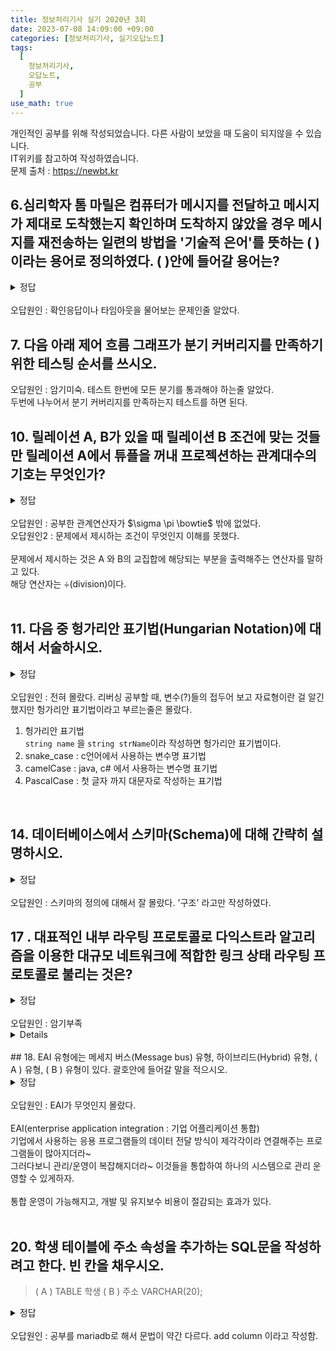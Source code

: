 ```yaml
---
title: 정보처리기사 실기 2020년 3회
date: 2023-07-08 14:09:00 +09:00
categories: [정보처리기사, 실기오답노트]
tags:
  [
    정보처리기사,
    오답노트,
    공부
  ]
use_math: true
---
```

개인적인 공부를 위해 작성되었습니다. 다른 사람이 보았을 때 도움이 되지않을 수 있습니다.  
IT위키를 참고하여 작성하였습니다.  
문제 출처 : <https://newbt.kr>  

## 6.심리학자 톰 마릴은 컴퓨터가 메시지를 전달하고 메시지가 제대로 도착했는지 확인하며 도착하지 않았을 경우 메시지를 재전송하는 일련의 방법을 '기술적 은어'를 뜻하는 ( )이라는 용어로 정의하였다. ( )안에 들어갈 용어는?
<details>
<summary>정답</summary>
protocol
</details>
<br>
오답원인 : 확인응답이나 타임아웃을 물어보는 문제인줄 알았다.<br>

## 7. 다음 아래 제어 흐름 그래프가 분기 커버리지를 만족하기 위한 테스팅 순서를 쓰시오.

오답원인 : 암기미숙. 테스트 한번에 모든 분기를 통과해야 하는줄 알았다.<br>
두번에 나누어서 분기 커버리지를 만족하는지 테스트를 하면 된다.<br>

## 10. 릴레이션 A, B가 있을 때 릴레이션 B 조건에 맞는 것들만 릴레이션 A에서 튜플을 꺼내 프로젝션하는 관계대수의 기호는 무엇인가?
<details>
<summary>정답</summary>
÷
</details>
<br>
오답원인 : 공부한 관계연산자가 $\sigma \pi \bowtie$ 밖에 없었다. <br>
오답원인2 : 문제에서 제시하는 조건이 무엇인지 이해를 못했다.<br>
<br>
문제에서 제시하는 것은 A 와 B의 교집합에 해당되는 부분을 출력해주는 연산자를 말하고 있다.<br>
해당 연산자는 ÷(division)이다.<br>
<br>

## 11. 다음 중 헝가리안 표기법(Hungarian Notation)에 대해서 서술하시오.
<details>
<summary>정답</summary>
식별자 표기 시 접두어에 자료형을 붙이는 표기법
</details>
<br>
오답원인 : 전혀 몰랐다. 리버싱 공부할 때, 변수(?)들의 접두어 보고 자료형이란 걸 알긴 했지만 헝가리안 표기법이라고 부르는줄은 몰랐다.<br>

1. 헝가리안 표기법 <br>
```string name``` 을 ```string strName```이라 작성하면 헝가리안 표기법이다.<br>
2. snake_case : c언어에서 사용하는 변수명 표기법<br>
3. camelCase : java, c# 에서 사용하는 변수명 표기법<br>
4. PascalCase : 첫 글자 까지 대문자로 작성하는 표기법<br>
<br>

## 14. 데이터베이스에서 스키마(Schema)에 대해 간략히 설명하시오.
<details>
<summary>정답</summary>
데이터베이스의 전체적인 구조와 제약조건에 대한 명세로, 내부 스키마와 개념 스키마, 외부 스키마로 나뉜다.
</details>
<br>
오답원인 : 스키마의 정의에 대해서 잘 몰랐다. '구조' 라고만 작성하였다. <br>

## 17 . 대표적인 내부 라우팅 프로토콜로 다익스트라 알고리즘을 이용한 대규모 네트워크에 적합한 링크 상태 라우팅 프로토콜로 불리는 것은?
<details>
<summary>정답</summary>
OSPF
</details>
<br>
오답원인 : 암기부족<br>

<details>
<table class="tg">
<thead>
  <tr>
    <th class="tg-9wq8" rowspan="3">IGP</th>
    <th class="tg-9wq8">거리벡터</th>
    <th class="tg-9wq8">RIP, IGRP</th>
  </tr>
  <tr>
    <th class="tg-9wq8">링크상태</th>
    <th class="tg-9wq8">OSPF</th>
  </tr>
  <tr>
    <th class="tg-9wq8">hybrid</th>
    <th class="tg-9wq8">EIGRP</th>
  </tr>
</thead>
<tbody>
  <tr>
    <td class="tg-9wq8">EGP</td>
    <td class="tg-9wq8" colspan="2">BGP</td>
  </tr>
</tbody>
</table>
</details>
<br>
## 18. EAI 유형에는 메세지 버스(Message bus) 유형, 하이브리드(Hybrid) 유형, ( A ) 유형, ( B ) 유형이 있다. 괄호안에 들어갈 말을 적으시오.
<details>
<summary>정답</summary>
Point to Point, Hub & Spoke
</details>
<br>
오답원인 : EAI가 무엇인지 몰랐다.<br>
<br>
EAI(enterprise application integration : 기업 어플리케이션 통합)<br>
기업에서 사용하는 응용 프로그램들의 데이터 전달 방식이 제각각이라 연결해주는 프로그램들이 많아지더라~<br>
그러다보니 관리/운영이 복잡해지더라~ 이것들을 통합하여 하나의 시스템으로 관리 운영할 수 있게하자.<br>
<br>
통합 운영이 가능해지고, 개발 및 유지보수 비용이 절감되는 효과가 있다.<br>
<br>

## 20. 학생 테이블에 주소 속성을 추가하는 SQL문을 작성하려고 한다. 빈 칸을 채우시오.
> (    A    ) TABLE 학생   (   B   ) 주소 VARCHAR(20);  

<details>
<summary>정답</summary>
alter, add
</details>
<br>
오답원인 : 공부를 mariadb로 해서 문법이 약간 다르다. add column 이라고 작성함.<br>